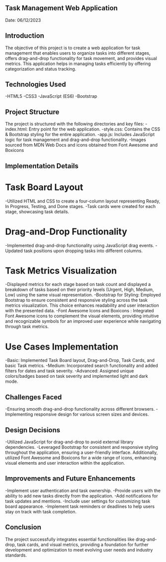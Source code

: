 
## Task Management Web Application                      
Date: 06/12/2023

## Introduction
The objective of this project is to create a web application for task management that enables users to organize tasks into different stages, offers drag-and-drop functionality for task movement, and provides visual metrics. This application helps in managing tasks efficiently by offering categorization and status tracking.

## Technologies Used 
-HTML5
-CSS3
-JavaScript (ES6)
-Bootstrap

## Project Structure
The project is structured with the following directories and key files:
-index.html: Entry point for the web application.
-style.css: Contains the CSS & Bootstrap styling for the entire application.
-app.js: Includes JavaScript logic for task management and drag-and-drop functionality.
-Images sourced from MDN Web Docs and icons obtained from Font Awesome and Boxicons

## Implementation Details
# Task Board Layout
-Utilized HTML and CSS to create a four-column layout representing Ready, In Progress, Testing, and Done stages.
-Task cards were created for each stage, showcasing task details.

# Drag-and-Drop Functionality
-Implemented drag-and-drop functionality using JavaScript drag events.
-Updated task positions upon dropping tasks into different columns.

# Task Metrics Visualization
-Displayed metrics for each stage based on task count and displayed a breakdown of tasks based on their priority levels (Urgent, High, Medium, Low) using the same visual representation.
-Bootstrap for Styling:
Employed Bootstrap to ensure consistent and responsive styling across the task metrics visualization. This choice enhances readability and user interaction with the presented data.
-Font Awesome Icons and Boxicons :
Integrated Font Awesome icons to complement the visual elements, providing intuitive and recognizable symbols for an improved user experience while navigating through task metrics.

# Use Cases Implementation
-Basic: Implemented Task Board layout, Drag-and-Drop, Task Cards, and basic Task metrics.
-Medium: Incorporated search functionality and added filters for dates and task severity.
-Advanced: Assigned unique colors/badges based on task severity and implemented light and dark mode.

## Challenges Faced
-Ensuring smooth drag-and-drop functionality across different browsers.
-Implementing responsive design for various screen sizes and devices.

## Design Decisions
-Utilized JavaScript for drag-and-drop to avoid external library dependencies.
-Leveraged Bootstrap for consistent and responsive styling throughout the application, ensuring a user-friendly interface. Additionally, utilized Font Awesome and Boxicons for a wide range of icons, enhancing visual elements and user interaction within the application.

## Improvements and Future Enhancements
-Implement user authentication and task ownership.
-Provide users with the ability to add new tasks directly from the application. 
-Add notifications for task updates and mentions.
-Include user settings for customizing task board appearance.
-Implement task reminders or deadlines to help users stay on track with task completion.

## Conclusion
The project successfully integrates essential functionalities like drag-and-drop, task cards, and visual metrics, providing a foundation for further development and optimization to meet evolving user needs and industry standards.
